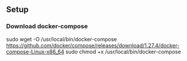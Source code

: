 ## Setup

### Download docker-compose 
sudo wget -O /usr/local/bin/docker-compose https://github.com/docker/compose/releases/download/1.27.4/docker-compose-Linux-x86_64
sudo chmod +x /usr/local/bin/docker-compose
